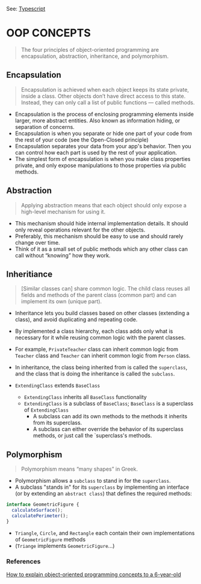 See: [Typescript](../../../TS/classes.ts)

# OOP CONCEPTS

> The four principles of object-oriented programming are encapsulation, abstraction, inheritance, and polymorphism.

## Encapsulation

> Encapsulation is achieved when each object keeps its state private, inside a class. Other objects don’t have direct access to this state. Instead, they can only call a list of public functions — called methods.

- Encapsulation is the process of enclosing programming elements inside larger, more abstract entities. Also known as information hiding, or separation of concerns.
- Encapsulation is when you separate or hide one part of your code from the rest of your code (see the Open-Closed principle)
- Encapsulation separates your data from your app's behavior. Then you can control how each part is used by the rest of your application.
- The simplest form of encapsulation is when you make class properties private, and only expose manipulations to those properties via public methods.

## Abstraction

> Applying abstraction means that each object should only expose a high-level mechanism for using it.

- This mechanism should hide internal implementation details. It should only reveal operations relevant for the other objects.
- Preferably, this mechanism should be easy to use and should rarely change over time.
- Think of it as a small set of public methods which any other class can call without “knowing” how they work.

## Inheritiance

> [Similar classes can] share common logic. The child class reuses all fields and methods of the parent class (common part) and can implement its own (unique part).

- Inheritance lets you build classes based on other classes (extending a class), and avoid duplicating and repeating code.
- By implemented a class hierarchy, each class adds only what is necessary for it while reusing common logic with the parent classes.
- For example, `PrivateTeacher` class can inherit common logic from `Teacher` class and `Teacher` can inherit common logic from `Person` class.
- In inheritance, the class being inherited from is called the `superclass`, and the class that is doing the inheritance is called the `subclass`.

- `ExtendingClass` extends `BaseClass`
  - `ExtendingClass` inherits all `BaseClass` functionality
  - `ExtendingClass` is a subclass of `BaseClass`; `BaseClass` is a superclass of `ExtendingClass`
    - A subclass can add its own methods to the methods it inherits from its superclass.
    - A subclass can either override the behavior of its superclass methods, or just call the `superclass's methods.

## Polymorphism

> Polymorphism means “many shapes” in Greek.

- Polymorphism allows a `subclass` to stand in for the `superclass`.
- A subclass "stands in" for its `superclass` by implementing an interface (or by extending an `abstract class`) that defines the required methods:

```typescript
interface GeometricFigure {
  calculateSurface();
  calculatePerimeter();
}
```

- `Triangle`, `Circle`, and `Rectangle` each contain their own implementations of `GeometricFigure` methods
- (`Triange` implements `GeometricFigure`...)

### References

[How to explain object-oriented programming concepts to a 6-year-old](https://www.freecodecamp.org/news/object-oriented-programming-concepts-21bb035f7260)

